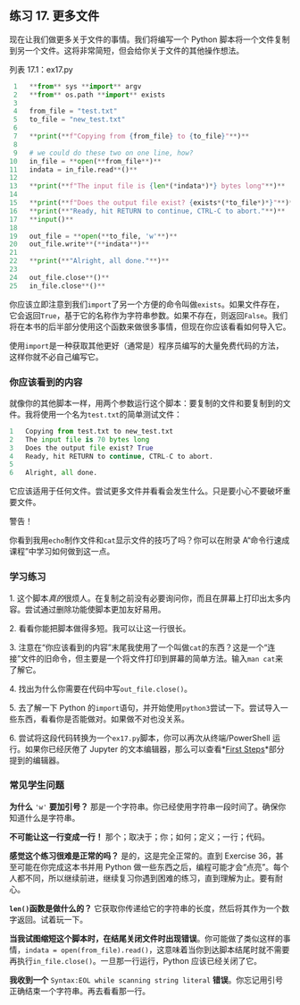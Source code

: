 ## 练习 17. 更多文件

现在让我们做更多关于文件的事情。我们将编写一个 Python 脚本将一个文件复制到另一个文件。这将非常简短，但会给你关于文件的其他操作想法。

列表 17.1：ex17.py

```py
 1   **from** sys **import** argv
 2   **from** os.path **import** exists
 3
 4   from_file = "test.txt"
 5   to_file = "new_test.txt"
 6
 7   **print(**f"Copying from {from_file} to {to_file}"**)**
 8
 9   # we could do these two on one line, how?
10   in_file = **open(**from_file**)**
11   indata = in_file.read**()**
12
13   **print(**f"The input file is {len*(*indata*)*} bytes long"**)**
14
15   **print(**f"Does the output file exist? {exists*(*to_file*)*}"**)**
16   **print(**"Ready, hit RETURN to continue, CTRL-C to abort."**)**
17   **input()**
18
19   out_file = **open(**to_file, 'w'**)**
20   out_file.write**(**indata**)**
21
22   **print(**"Alright, all done."**)**
23
24   out_file.close**()**
25   in_file.close**()**
```

你应该立即注意到我们`import`了另一个方便的命令叫做`exists`。如果文件存在，它会返回`True`，基于它的名称作为字符串参数。如果不存在，则返回`False`。我们将在本书的后半部分使用这个函数来做很多事情，但现在你应该看看如何导入它。

使用`import`是一种获取其他更好（通常是）程序员编写的大量免费代码的方法，这样你就不必自己编写它。

### 你应该看到的内容

就像你的其他脚本一样，用两个参数运行这个脚本：要复制的文件和要复制到的文件。我将使用一个名为`test.txt`的简单测试文件：

```py
1   Copying from test.txt to new_test.txt
2   The input file is 70 bytes long
3   Does the output file exist? True
4   Ready, hit RETURN to continue, CTRL-C to abort.
5
6   Alright, all done.
```

它应该适用于任何文件。尝试更多文件并看看会发生什么。只是要小心不要破坏重要文件。

警告！

你看到我用`echo`制作文件和`cat`显示文件的技巧了吗？你可以在附录 A“命令行速成课程”中学习如何做到这一点。

### 学习练习

1\. 这个脚本*真的*很烦人。在复制之前没有必要询问你，而且在屏幕上打印出太多内容。尝试通过删除功能使脚本更加友好易用。

2\. 看看你能把脚本做得多短。我可以让这一行很长。

3\. 注意在“你应该看到的内容”末尾我使用了一个叫做`cat`的东西？这是一个“连接”文件的旧命令，但主要是一个将文件打印到屏幕的简单方法。输入`man cat`来了解它。

4\. 找出为什么你需要在代码中写`out_file.close()`。

5\. 去了解一下 Python 的`import`语句，并开始使用`python3`尝试一下。尝试导入一些东西，看看你是否能做对。如果做不对也没关系。

6\. 尝试将这段代码转换为一个`ex17.py`脚本，你可以再次从终端/PowerShell 运行。如果你已经厌倦了 Jupyter 的文本编辑器，那么可以查看*[First Steps](https://learncodethehardway.org/first_steps/python/)*部分提到的编辑器。

### 常见学生问题

**为什么** `'w'` **要加引号？** 那是一个字符串。你已经使用字符串一段时间了。确保你知道什么是字符串。

**不可能让这一行变成一行！** 那个；取决于；你；如何；定义；一行；代码。

**感觉这个练习很难是正常的吗？** 是的，这是完全正常的。直到 Exercise 36，甚至可能在你完成这本书并用 Python 做一些东西之后，编程可能才会“点亮”。每个人都不同，所以继续前进，继续复习你遇到困难的练习，直到理解为止。要有耐心。

**`len()`函数是做什么的？** 它获取你传递给它的字符串的长度，然后将其作为一个数字返回。试着玩一下。

**当我试图缩短这个脚本时，在结尾关闭文件时出现错误**。你可能做了类似这样的事情，`indata = open(from_file).read()`，这意味着当你到达脚本结尾时就不需要再执行`in_file.close()`。一旦那一行运行，Python 应该已经关闭了它。

**我收到一个** `Syntax:EOL while scanning string literal` **错误**。你忘记用引号正确结束一个字符串。再去看看那一行。
